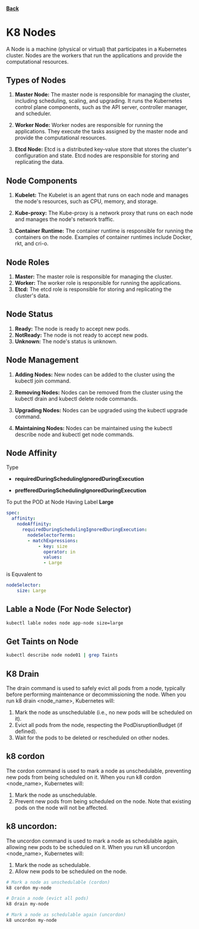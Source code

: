 #### [Back](./Kubernetes-Resources.md)

# K8 Nodes

A Node is a machine (physical or virtual) that participates in a Kubernetes cluster. Nodes are the workers that run the applications and provide the computational resources.

## Types of Nodes
1. **Master Node:** The master node is responsible for managing the cluster, including scheduling, scaling, and upgrading. It runs the Kubernetes control plane components, such as the API server, controller manager, and scheduler.

2. **Worker Node:** Worker nodes are responsible for running the applications. They execute the tasks assigned by the master node and provide the computational resources.

3. **Etcd Node:** Etcd is a distributed key-value store that stores the cluster's configuration and state. Etcd nodes are responsible for storing and replicating the data.

## Node Components
1. **Kubelet:** The Kubelet is an agent that runs on each node and manages the node's resources, such as CPU, memory, and storage.

2. **Kube-proxy:** The Kube-proxy is a network proxy that runs on each node and manages the node's network traffic.

3. **Container Runtime:** The container runtime is responsible for running the containers on the node. Examples of container runtimes include Docker, rkt, and cri-o.

## Node Roles
1. **Master:** The master role is responsible for managing the cluster.
2. **Worker:** The worker role is responsible for running the applications.
3. **Etcd:** The etcd role is responsible for storing and replicating the cluster's data.

## Node Status
1. **Ready:** The node is ready to accept new pods.
2. **NotReady:** The node is not ready to accept new pods.
3. **Unknown:** The node's status is unknown.

## Node Management
1. **Adding Nodes:** New nodes can be added to the cluster using the kubectl join command.

2. **Removing Nodes:** Nodes can be removed from the cluster using the kubectl drain and kubectl delete node commands.

3. **Upgrading Nodes:** Nodes can be upgraded using the kubectl upgrade command.

4. **Maintaining Nodes:** Nodes can be maintained using the kubectl describe node and kubectl get node commands.

## Node Affinity

Type
+ **requiredDuringSchedulingIgnoredDuringExecution**

+ **prefferedDuringSchedulingIgnoredDuringExecution**

To put the POD at Node Having Label **Large**
```yaml
spec:
  affinity:
    nodeAffinity:
      requiredDuringSchedulingIgnoredDuringExecution:
        nodeSelectorTerms:
        - matchExpressions:
            - key: size
              operator: in
              values:
              - Large
```

is Equvalent to 

```yaml
nodeSelector:
    size: Large
```

## Lable a Node (For Node Selector)
```bash
kubectl lable nodes node app-node size=large
```

## Get Taints on Node
```bash
kubectl describe node node01 | grep Taints
```

## K8 Drain
The drain command is used to safely evict all pods from a node, typically before performing maintenance or decommissioning the node.
When you run k8 drain <node_name>, Kubernetes will:

1. Mark the node as unschedulable (i.e., no new pods will be scheduled on it).
2. Evict all pods from the node, respecting the PodDisruptionBudget (if defined).
3. Wait for the pods to be deleted or rescheduled on other nodes.

## k8 cordon
The cordon command is used to mark a node as unschedulable, preventing new pods from being scheduled on it.
When you run k8 cordon <node_name>, Kubernetes will:
1. Mark the node as unschedulable.
2. Prevent new pods from being scheduled on the node.
Note that existing pods on the node will not be affected.

## k8 uncordon:
The uncordon command is used to mark a node as schedulable again, allowing new pods to be scheduled on it.
When you run k8 uncordon <node_name>, Kubernetes will:
1. Mark the node as schedulable.
2. Allow new pods to be scheduled on the node.

```bash
# Mark a node as unschedulable (cordon)
k8 cordon my-node

# Drain a node (evict all pods)
k8 drain my-node

# Mark a node as schedulable again (uncordon)
k8 uncordon my-node
```